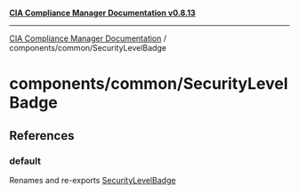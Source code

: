 [**CIA Compliance Manager Documentation v0.8.13**](../../../README.md)

***

[CIA Compliance Manager Documentation](../../../modules.md) / components/common/SecurityLevelBadge

# components/common/SecurityLevelBadge

## References

### default

Renames and re-exports [SecurityLevelBadge](../../variables/SecurityLevelBadge.md)
